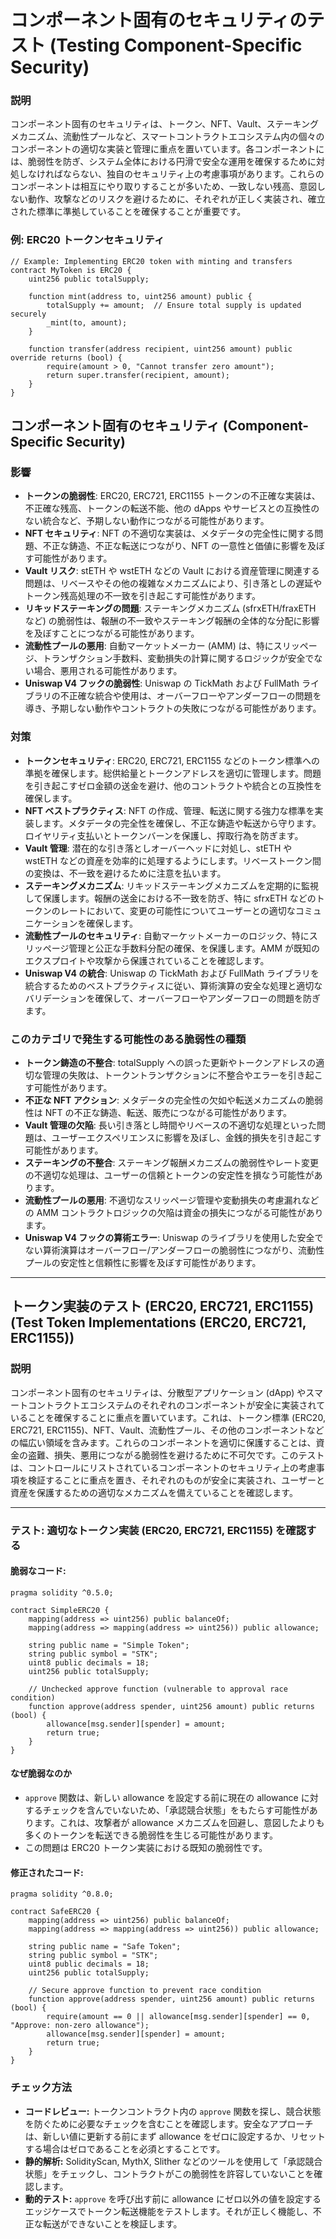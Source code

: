 # コンポーネント固有のセキュリティのテスト (Testing Component-Specific Security)

### **説明**
コンポーネント固有のセキュリティは、トークン、NFT、Vault、ステーキングメカニズム、流動性プールなど、スマートコントラクトエコシステム内の個々のコンポーネントの適切な実装と管理に重点を置いています。各コンポーネントには、脆弱性を防ぎ、システム全体における円滑で安全な運用を確保するために対処しなければならない、独自のセキュリティ上の考慮事項があります。これらのコンポーネントは相互にやり取りすることが多いため、一致しない残高、意図しない動作、攻撃などのリスクを避けるために、それぞれが正しく実装され、確立された標準に準拠していることを確保することが重要です。

### **例: ERC20 トークンセキュリティ**
```solidity
// Example: Implementing ERC20 token with minting and transfers
contract MyToken is ERC20 {
    uint256 public totalSupply;

    function mint(address to, uint256 amount) public {
        totalSupply += amount;  // Ensure total supply is updated securely
        _mint(to, amount);
    }

    function transfer(address recipient, uint256 amount) public override returns (bool) {
        require(amount > 0, "Cannot transfer zero amount");
        return super.transfer(recipient, amount);
    }
}
```

## **コンポーネント固有のセキュリティ (Component-Specific Security)**

### **影響**
- **トークンの脆弱性**: ERC20, ERC721, ERC1155 トークンの不正確な実装は、不正確な残高、トークンの転送不能、他の dApps やサービスとの互換性のない統合など、予期しない動作につながる可能性があります。
- **NFT セキュリティ**: NFT の不適切な実装は、メタデータの完全性に関する問題、不正な鋳造、不正な転送につながり、NFT の一意性と価値に影響を及ぼす可能性があります。
- **Vault リスク**: stETH や wstETH などの Vault における資産管理に関連する問題は、リベースやその他の複雑なメカニズムにより、引き落としの遅延やトークン残高処理の不一致を引き起こす可能性があります。
- **リキッドステーキングの問題**: ステーキングメカニズム (sfrxETH/fraxETH など) の脆弱性は、報酬の不一致やステーキング報酬の全体的な分配に影響を及ぼすことにつながる可能性があります。
- **流動性プールの悪用**: 自動マーケットメーカー (AMM) は、特にスリッページ、トランザクション手数料、変動損失の計算に関するロジックが安全でない場合、悪用される可能性があります。
- **Uniswap V4 フックの脆弱性**: Uniswap の TickMath および FullMath ライブラリの不正確な統合や使用は、オーバーフローやアンダーフローの問題を導き、予期しない動作やコントラクトの失敗につながる可能性があります。

### **対策**
- **トークンセキュリティ**: ERC20, ERC721, ERC1155 などのトークン標準への準拠を確保します。総供給量とトークンアドレスを適切に管理します。問題を引き起こすゼロ金額の送金を避け、他のコントラクトや統合との互換性を確保します。
- **NFT ベストプラクティス**: NFT の作成、管理、転送に関する強力な標準を実装します。メタデータの完全性を確保し、不正な鋳造や転送から守ります。ロイヤリティ支払いとトークンバーンを保護し、搾取行為を防ぎます。
- **Vault 管理**: 潜在的な引き落としオーバーヘッドに対処し、stETH や wstETH などの資産を効率的に処理するようにします。リベーストークン間の変換は、不一致を避けるために注意を払います。
- **ステーキングメカニズム**: リキッドステーキングメカニズムを定期的に監視して保護します。報酬の送金における不一致を防ぎ、特に sfrxETH などのトークンのレートにおいて、変更の可能性についてユーザーとの適切なコミュニケーションを確保します。
- **流動性プールのセキュリティ**: 自動マーケットメーカーのロジック、特にスリッページ管理と公正な手数料分配の確保、を保護します。AMM が既知のエクスプロイトや攻撃から保護されていることを確認します。
- **Uniswap V4 の統合**: Uniswap の TickMath および FullMath ライブラリを統合するためのベストプラクティスに従い、算術演算の安全な処理と適切なバリデーションを確保して、オーバーフローやアンダーフローの問題を防ぎます。

### **このカテゴリで発生する可能性のある脆弱性の種類**
- **トークン鋳造の不整合**: totalSupply への誤った更新やトークンアドレスの適切な管理の失敗は、トークントランザクションに不整合やエラーを引き起こす可能性があります。
- **不正な NFT アクション**: メタデータの完全性の欠如や転送メカニズムの脆弱性は NFT の不正な鋳造、転送、販売につながる可能性があります。
- **Vault 管理の欠陥**: 長い引き落とし時間やリベースの不適切な処理といった問題は、ユーザーエクスペリエンスに影響を及ぼし、金銭的損失を引き起こす可能性があります。
- **ステーキングの不整合**: ステーキング報酬メカニズムの脆弱性やレート変更の不適切な処理は、ユーザーの信頼とトークンの安定性を損なう可能性があります。
- **流動性プールの悪用**: 不適切なスリッページ管理や変動損失の考慮漏れなどの AMM コントラクトロジックの欠陥は資金の損失につながる可能性があります。
- **Uniswap V4 フックの算術エラー**: Uniswap のライブラリを使用した安全でない算術演算はオーバーフロー/アンダーフローの脆弱性につながり、流動性プールの安定性と信頼性に影響を及ぼす可能性があります。


---

## トークン実装のテスト (ERC20, ERC721, ERC1155) (Test Token Implementations (ERC20, ERC721, ERC1155))


### **説明**
コンポーネント固有のセキュリティは、分散型アプリケーション (dApp) やスマートコントラクトエコシステムのそれぞれのコンポーネントが安全に実装されていることを確保することに重点を置いています。これは、トークン標準 (ERC20, ERC721, ERC1155)、NFT、Vault、流動性プール、その他のコンポーネントなどの幅広い領域を含みます。これらのコンポーネントを適切に保護することは、資金の盗難、損失、悪用につながる脆弱性を避けるために不可欠です。このテストは、コントロールにリストされているコンポーネントのセキュリティ上の考慮事項を検証することに重点を置き、それぞれのものが安全に実装され、ユーザーと資産を保護するための適切なメカニズムを備えていることを確認します。

---

### **テスト: 適切なトークン実装 (ERC20, ERC721, ERC1155) を確認する**

#### 脆弱なコード:

```solidity
pragma solidity ^0.5.0;

contract SimpleERC20 {
    mapping(address => uint256) public balanceOf;
    mapping(address => mapping(address => uint256)) public allowance;
    
    string public name = "Simple Token";
    string public symbol = "STK";
    uint8 public decimals = 18;
    uint256 public totalSupply;
    
    // Unchecked approve function (vulnerable to approval race condition)
    function approve(address spender, uint256 amount) public returns (bool) {
        allowance[msg.sender][spender] = amount;
        return true;
    }
}
```

#### **なぜ脆弱なのか**
- `approve` 関数は、新しい allowance を設定する前に現在の allowance に対するチェックを含んでいないため、「承認競合状態」をもたらす可能性があります。これは、攻撃者が allowance メカニズムを回避し、意図したよりも多くのトークンを転送できる脆弱性を生じる可能性があります。
- この問題は ERC20 トークン実装における既知の脆弱性です。


#### 修正されたコード:

```solidity
pragma solidity ^0.8.0;

contract SafeERC20 {
    mapping(address => uint256) public balanceOf;
    mapping(address => mapping(address => uint256)) public allowance;
    
    string public name = "Safe Token";
    string public symbol = "STK";
    uint8 public decimals = 18;
    uint256 public totalSupply;
    
    // Secure approve function to prevent race condition
    function approve(address spender, uint256 amount) public returns (bool) {
        require(amount == 0 || allowance[msg.sender][spender] == 0, "Approve: non-zero allowance");
        allowance[msg.sender][spender] = amount;
        return true;
    }
}
```

### **チェック方法**
- **コードレビュー:** トークンコントラクト内の `approve` 関数を探し、競合状態を防ぐために必要なチェックを含むことを確認します。安全なアプローチは、新しい値に更新する前にまず allowance をゼロに設定するか、リセットする場合はゼロであることを必須とすることです。
- **静的解析:** SolidityScan, MythX, Slither などのツールを使用して「承認競合状態」をチェックし、コントラクトがこの脆弱性を許容していないことを確認します。
- **動的テスト:** `approve` を呼び出す前に allowance にゼロ以外の値を設定するエッジケースでトークン転送機能をテストします。それが正しく機能し、不正な転送ができないことを検証します。
